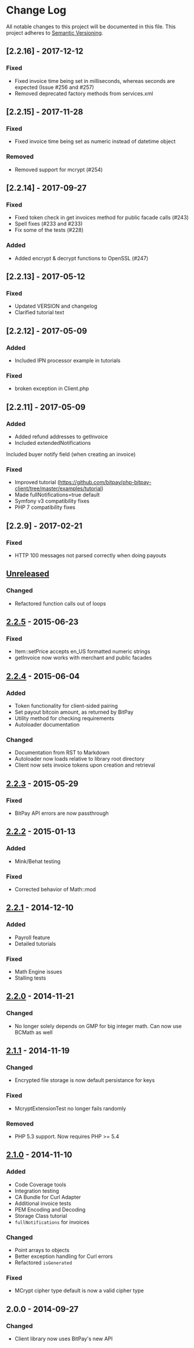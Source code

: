 # Change Log
All notable changes to this project will be documented in this file.
This project adheres to [Semantic Versioning](http://semver.org/).

## [2.2.16] - 2017-12-12
### Fixed
- Fixed invoice time being set in milliseconds, whereas seconds are expected (Issue #256 and #257)
- Removed deprecated factory methods from services.xml


## [2.2.15] - 2017-11-28
### Fixed
- Fixed invoice time being set as numeric instead of datetime object

### Removed
- Removed support for mcrypt (#254)


## [2.2.14] - 2017-09-27
### Fixed
- Fixed token check in get invoices method for public facade calls (#243)
- Spell fixes (#233 and #233)
- Fix some of the tests (#228)

### Added
- Added encrypt & decrypt functions to OpenSSL (#247)


## [2.2.13] - 2017-05-12
### Fixed
- Updated VERSION and changelog
- Clarified tutorial text


## [2.2.12] - 2017-05-09
### Added
- Included IPN processor example in tutorials

### Fixed
- broken exception in Client.php


## [2.2.11] - 2017-05-09
### Added
- Added refund addresses to getInvoice
- Included extendedNotifications

Included buyer notify field (when creating an invoice)
### Fixed
- Improved tutorial (https://github.com/bitpay/php-bitpay-client/tree/master/examples/tutorial)
- Made fullNotifications=true default
- Symfony v3 compatibility fixes
- PHP 7 compatibility fixes

## [2.2.9] - 2017-02-21
### Fixed
- HTTP 100 messages not parsed correctly when doing payouts

## [Unreleased][unreleased]
### Changed
- Refactored function calls out of loops

## [2.2.5] - 2015-06-23
### Fixed
- Item::setPrice accepts en_US formatted numeric strings
- getInvoice now works with merchant and public facades

## [2.2.4] - 2015-06-04
### Added
- Token functionality for client-sided pairing
- Set payout bitcoin amount, as returned by BitPay
- Utility method for checking requirements
- Autoloader documentation

### Changed
- Documentation from RST to Markdown
- Autoloader now loads relative to library root directory
- Client now sets invoice tokens upon creation and retrieval

## [2.2.3] - 2015-05-29
### Fixed
- BitPay API errors are now passthrough

## [2.2.2] - 2015-01-13
### Added
- Mink/Behat testing

### Fixed
- Corrected behavior of Math::mod

## [2.2.1] - 2014-12-10
### Added
- Payroll feature
- Detailed tutorials

### Fixed
- Math Engine issues
- Stalling tests

## [2.2.0] - 2014-11-21
### Changed
- No longer solely depends on GMP for big integer math. Can now use BCMath as well

## [2.1.1] - 2014-11-19
### Changed
- Encrypted file storage is now default persistance for keys

### Fixed
- McryptExtensionTest no longer fails randomly

### Removed
- PHP 5.3 support.  Now requires PHP >= 5.4

## [2.1.0] - 2014-11-10
### Added
- Code Coverage tools
- Integration testing
- CA Bundle for Curl Adapter
- Additional invoice tests
- PEM Encoding and Decoding
- Storage Class tutorial
- `fullNotifications` for invoices

### Changed
- Point arrays to objects
- Better exception handling for Curl errors
- Refactored `isGenerated`

### Fixed
- MCrypt cipher type default is now a valid cipher type

## 2.0.0 - 2014-09-27
### Changed
- Client library now uses BitPay's new API

[unreleased]: https://github.com/bitpay/php-bitpay-client/compare/v2.2.5...HEAD
[2.2.5]: https://github.com/bitpay/php-bitpay-client/compare/v2.2.4...v2.2.5
[2.2.4]: https://github.com/bitpay/php-bitpay-client/compare/v2.2.3...v2.2.4
[2.2.3]: https://github.com/bitpay/php-bitpay-client/compare/v2.2.2...v2.2.3
[2.2.2]: https://github.com/bitpay/php-bitpay-client/compare/v2.2.1...v2.2.2
[2.2.1]: https://github.com/bitpay/php-bitpay-client/compare/v2.2.0...v2.2.1
[2.2.0]: https://github.com/bitpay/php-bitpay-client/compare/v2.1.1...v2.2.0
[2.1.1]: https://github.com/bitpay/php-bitpay-client/compare/v2.1.0...v2.1.1
[2.1.0]: https://github.com/bitpay/php-bitpay-client/compare/v2.0.0...v2.1.0
